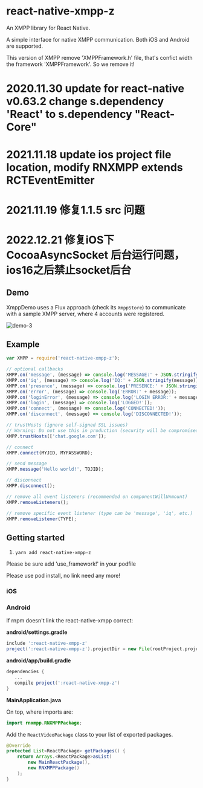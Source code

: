 # react-native-xmpp-z

An XMPP library for React Native.

A simple interface for native XMPP communication. Both iOS and Android are supported.

This version of XMPP remove 'XMPPFramework.h' file,  that's confict width the framework 'XMPPFramework'. So we remove it!

# 2020.11.30  update for react-native v0.63.2   change s.dependency 'React' to s.dependency "React-Core"
# 2021.11.18  update ios project file location, modify  RNXMPP   extends RCTEventEmitter
# 2021.11.19  修复1.1.5 src 问题
# 2022.12.21  修复iOS下 CocoaAsyncSocket 后台运行问题，ios16之后禁止socket后台
## Demo

XmppDemo uses a Flux approach (check its `XmppStore`) to communicate with a sample XMPP server, where 4 accounts were registered.

![demo-3](https://cloud.githubusercontent.com/assets/1321329/10537760/406affa6-73f4-11e5-986f-81a78adf129e.gif)

## Example

```js
var XMPP = require('react-native-xmpp-z');

// optional callbacks
XMPP.on('message', (message) => console.log('MESSAGE:' + JSON.stringify(message)));
XMPP.on('iq', (message) => console.log('IQ:' + JSON.stringify(message)));
XMPP.on('presence', (message) => console.log('PRESENCE:' + JSON.stringify(message)));
XMPP.on('error', (message) => console.log('ERROR:' + message));
XMPP.on('loginError', (message) => console.log('LOGIN ERROR:' + message));
XMPP.on('login', (message) => console.log('LOGGED!'));
XMPP.on('connect', (message) => console.log('CONNECTED!'));
XMPP.on('disconnect', (message) => console.log('DISCONNECTED!'));

// trustHosts (ignore self-signed SSL issues)
// Warning: Do not use this in production (security will be compromised).
XMPP.trustHosts(['chat.google.com']);

// connect
XMPP.connect(MYJID, MYPASSWORD);

// send message
XMPP.message('Hello world!', TOJID);

// disconnect
XMPP.disconnect();

// remove all event listeners (recommended on componentWillUnmount)
XMPP.removeListeners();

// remove specific event listener (type can be 'message', 'iq', etc.)
XMPP.removeListener(TYPE);
```

## Getting started

1. `yarn add react-native-xmpp-z`

Please be sure add 'use_framework!' in your podfile

Please use pod install, no link need any more!

### iOS


### Android

If rnpm doesn't link the react-native-xmpp correct:

**android/settings.gradle**

```gradle
include ':react-native-xmpp-z'
project(':react-native-xmpp-z').projectDir = new File(rootProject.projectDir, '../node_modules/react-native-xmpp-z/android')
```

**android/app/build.gradle**

```gradle
dependencies {
   ...
   compile project(':react-native-xmpp-z')
}
```

**MainApplication.java**

On top, where imports are:

```java
import rnxmpp.RNXMPPPackage;
```

Add the `ReactVideoPackage` class to your list of exported packages.

```java
@Override
protected List<ReactPackage> getPackages() {
    return Arrays.<ReactPackage>asList(
        new MainReactPackage(),
        new RNXMPPPackage()
    );
}
```
